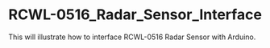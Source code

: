 # RCWL-0516_Radar_Sensor_Interface
This will illustrate how to interface  RCWL-0516 Radar Sensor with Arduino.
